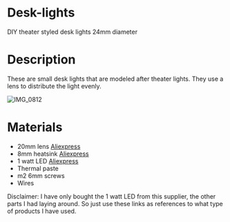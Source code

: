 # Desk-lights
DIY theater styled desk lights 24mm diameter

# Description
These are small desk lights that are modeled after theater lights. They use a lens to distribute the light evenly.

![IMG_0812](https://github.com/user-attachments/assets/fd33d073-a9db-442b-8fb2-4d9a7531a253)


# Materials

- 20mm lens [Aliexpress](https://nl.aliexpress.com/item/1005003694031206.html?spm=a2g0o.productlist.main.11.64d9ZSt9ZSt9rt&algo_pvid=ad9da66f-e318-4b51-aec4-01da39b119b8&algo_exp_id=ad9da66f-e318-4b51-aec4-01da39b119b8-5&pdp_ext_f=%7B%22order%22%3A%2299%22%2C%22eval%22%3A%221%22%7D&pdp_npi=4%40dis%21EUR%212.60%210.93%21%21%212.76%210.99%21%40211b80c217416992186796113e9e31%2112000026835870718%21sea%21NL%210%21ABX&curPageLogUid=lxCB2OE6OqJA&utparam-url=scene%3Asearch%7Cquery_from%3A)
- 8mm heatsink [Aliexpress](https://nl.aliexpress.com/item/1005007067298009.html?spm=a2g0o.productlist.main.21.7d382305ND4bsL&algo_pvid=442c4f2e-90c2-4565-858f-0cceafb37e11&algo_exp_id=442c4f2e-90c2-4565-858f-0cceafb37e11-10&pdp_ext_f=%7B%22order%22%3A%2291%22%2C%22eval%22%3A%221%22%7D&pdp_npi=4%40dis%21EUR%210.48%210.30%21%21%210.51%210.32%21%40210384cc17416994296026367ea10c%2112000044784962062%21sea%21NL%210%21ABX&curPageLogUid=aK6zLPENHoJ2&utparam-url=scene%3Asearch%7Cquery_from%3A)
- 1 watt LED [Aliexpress](https://nl.aliexpress.com/item/32833830434.html?spm=a2g0o.productlist.main.1.24585d80o68CJv&algo_pvid=056c66b9-d59c-4a9b-a13d-a4072d120399&algo_exp_id=056c66b9-d59c-4a9b-a13d-a4072d120399-0&pdp_ext_f=%7B%22order%22%3A%229%22%2C%22eval%22%3A%221%22%7D&pdp_npi=4%40dis%21EUR%210.71%210.65%21%21%210.75%210.69%21%40211b807017416994791673125ef7fd%2165060641588%21sea%21NL%210%21ABX&curPageLogUid=iwOiHYx1WHfX&utparam-url=scene%3Asearch%7Cquery_from%3A)
- Thermal paste
- m2 6mm screws
- Wires

Disclaimer: I have only bought the 1 watt LED from this supplier, the other parts I had laying around. So just use these links as references to what type of products I have used.
